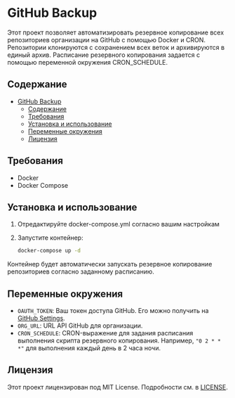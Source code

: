 # GitHub Backup

Этот проект позволяет автоматизировать резервное копирование всех репозиториев организации на GitHub с помощью Docker и CRON. Репозитории клонируются с сохранением всех веток и архивируются в единый архив. Расписание резервного копирования задается с помощью переменной окружения CRON_SCHEDULE.

## Содержание

- [GitHub Backup](#github-backup)
  - [Содержание](#содержание)
  - [Требования](#требования)
  - [Установка и использование](#установка-и-использование)
  - [Переменные окружения](#переменные-окружения)
  - [Лицензия](#лицензия)

## Требования

- Docker
- Docker Compose

## Установка и использование

1. Отредактируйте docker-compose.yml согласно вашим настройкам

2. Запустите контейнер:

    ```sh
    docker-compose up -d
    ```

Контейнер будет автоматически запускать резервное копирование репозиториев согласно заданному расписанию.

## Переменные окружения

- `OAUTH_TOKEN`: Ваш токен доступа GitHub. Его можно получить на [GitHub Settings](https://github.com/settings/tokens).
- `ORG_URL`: URL API GitHub для организации. 
- `CRON_SCHEDULE`: CRON-выражение для задания расписания выполнения скрипта резервного копирования. Например, `"0 2 * * *"` для выполнения каждый день в 2 часа ночи.

## Лицензия

Этот проект лицензирован под MIT License. Подробности см. в [LICENSE](LICENSE).
